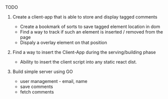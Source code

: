 TODO

1. Create a client-app that is able to store and display tagged comments
	- Create a bookmark of sorts to save tagged element location in dom
	- Find a way to track if such an element is inserted / removed from the page
	- Dispaly a overlay element on that position

2. Find a way to insert the Client-App during the serving/building phase
	- Ability to insert the client script into any static react dist. 

3. Build simple server using GO
	- user management - email, name
	- save comments
	- fetch comments
